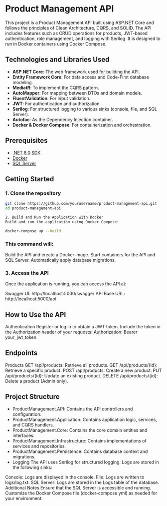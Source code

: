 # Product Management API

This project is a Product Management API built using ASP.NET Core and follows the principles of Clean Architecture, CQRS, and SOLID. The API includes features such as CRUD operations for products, JWT-based authentication, role management, and logging with Serilog. It is designed to run in Docker containers using Docker Compose.

## Technologies and Libraries Used

- **ASP.NET Core**: The web framework used for building the API.
- **Entity Framework Core**: For data access and Code-First database modeling.
- **MediatR**: To implement the CQRS pattern.
- **AutoMapper**: For mapping between DTOs and domain models.
- **FluentValidation**: For input validation.
- **JWT**: For authentication and authorization.
- **Serilog**: For structured logging to various sinks (console, file, and SQL Server).
- **Autofac**: As the Dependency Injection container.
- **Docker & Docker Compose**: For containerization and orchestration.

## Prerequisites

- [.NET 8.0 SDK](https://dotnet.microsoft.com/download/dotnet/8.0)
- [Docker](https://www.docker.com/get-started)
- [SQL Server](https://www.microsoft.com/en-us/sql-server/sql-server-downloads)

## Getting Started

### 1. Clone the repository

```bash
git clone https://github.com/yourusername/product-management-api.git
cd product-management-api

2. Build and Run the Application with Docker
Build and run the application using Docker Compose:

docker-compose up --build

```
### This command will:

Build the API and create a Docker image.
Start containers for the API and SQL Server.
Automatically apply database migrations.
### 3. Access the API
Once the application is running, you can access the API at:

Swagger UI: http://localhost:5000/swagger
API Base URL: http://localhost:5000/api

## How to Use the API
Authentication
Register or log in to obtain a JWT token.
Include the token in the Authorization header of your requests:
Authorization: Bearer your_jwt_token
## Endpoints
Products
GET /api/products: Retrieve all products.
GET /api/products/{id}: Retrieve a specific product.
POST /api/products: Create a new product.
PUT /api/products/{id}: Update an existing product.
DELETE /api/products/{id}: Delete a product (Admin only).
## Project Structure
- ProductManagement.API: Contains the API controllers and configuration.
- ProductManagement.Application: Contains application logic, services, and CQRS handlers.
- ProductManagement.Core: Contains the core domain entities and interfaces.
- ProductManagement.Infrastructure: Contains implementations of services and repositories.
- ProductManagement.Persistence: Contains database context and migrations.
- Logging
The API uses Serilog for structured logging. Logs are stored in the following sinks:

Console: Logs are displayed in the console.
File: Logs are written to logs/log.txt.
SQL Server: Logs are stored in the Logs table of the database.
Additional Notes
Ensure that the SQL Server is accessible and running.
Customize the Docker Compose file (docker-compose.yml) as needed for your environment.
